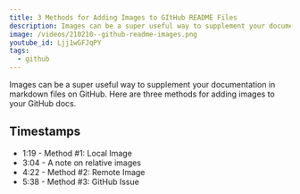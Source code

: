 ```yaml
---
title: 3 Methods for Adding Images to GItHub README Files
description: Images can be a super useful way to supplement your documentation in markdown files on GitHub. Here are three methods for adding images to your GitHub docs.
image: /videos/210210--github-readme-images.png
youtube_id: Ljj1wGFJqPY
tags:
  - github
---
```


Images can be a super useful way to supplement your documentation in markdown files on GitHub. Here are three methods for adding images to your GitHub docs.

## Timestamps

- 1:19 - Method #1: Local Image
- 3:04 - A note on relative images
- 4:22 - Method #2: Remote Image
- 5:38 - Method #3: GitHub Issue
